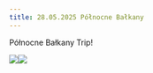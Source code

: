 ```yaml
---
title: 28.05.2025 Północne Bałkany
---
```


Północne Bałkany Trip!

![](/drogi-nieoczywiste/IMG_0570.JPEG)![](/drogi-nieoczywiste/IMG_0573.JPEG)
